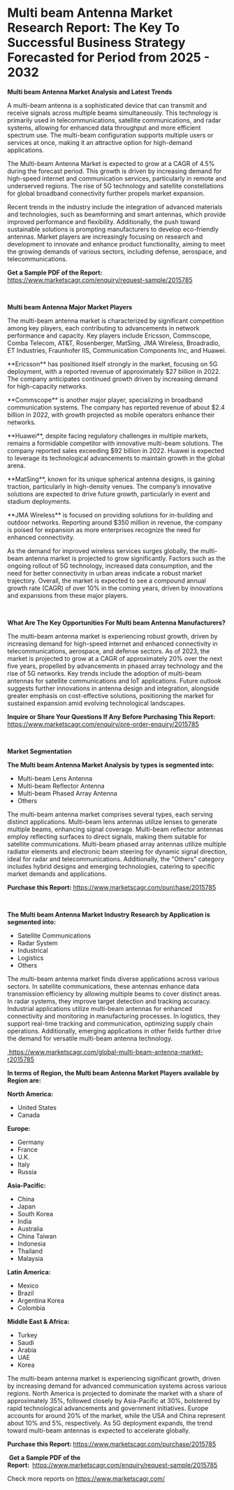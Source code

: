<p><h1>Multi beam Antenna Market Research Report: The Key To Successful Business Strategy Forecasted for Period from 2025 - 2032</h1></p><p><strong>Multi beam Antenna Market Analysis and Latest Trends</strong></p>
<p><p>A multi-beam antenna is a sophisticated device that can transmit and receive signals across multiple beams simultaneously. This technology is primarily used in telecommunications, satellite communications, and radar systems, allowing for enhanced data throughput and more efficient spectrum use. The multi-beam configuration supports multiple users or services at once, making it an attractive option for high-demand applications.</p><p>The Multi-beam Antenna Market is expected to grow at a CAGR of 4.5% during the forecast period. This growth is driven by increasing demand for high-speed internet and communication services, particularly in remote and underserved regions. The rise of 5G technology and satellite constellations for global broadband connectivity further propels market expansion. </p><p>Recent trends in the industry include the integration of advanced materials and technologies, such as beamforming and smart antennas, which provide improved performance and flexibility. Additionally, the push toward sustainable solutions is prompting manufacturers to develop eco-friendly antennas. Market players are increasingly focusing on research and development to innovate and enhance product functionality, aiming to meet the growing demands of various sectors, including defense, aerospace, and telecommunications.</p></p>
<p><strong>Get a Sample PDF of the Report:&nbsp;</strong> <a href="https://www.marketscagr.com/enquiry/request-sample/2015785?utm_campaign=2113&utm_medium=2&utm_source=Github&utm_content=ia&utm_term=06032025&utm_id=multi-beam-antenna">https://www.marketscagr.com/enquiry/request-sample/2015785</a></p>
<p>&nbsp;</p>
<p><strong>Multi beam Antenna Major Market Players</strong></p>
<p><p>The multi-beam antenna market is characterized by significant competition among key players, each contributing to advancements in network performance and capacity. Key players include Ericsson, Commscope, Comba Telecom, AT&T, Rosenberger, MatSing, JMA Wireless, Broadradio, ET Industries, Fraunhofer IIS, Communication Components Inc, and Huawei.</p><p>**Ericsson** has positioned itself strongly in the market, focusing on 5G deployment, with a reported revenue of approximately $27 billion in 2022. The company anticipates continued growth driven by increasing demand for high-capacity networks.</p><p>**Commscope** is another major player, specializing in broadband communication systems. The company has reported revenue of about $2.4 billion in 2022, with growth projected as mobile operators enhance their networks.</p><p>**Huawei**, despite facing regulatory challenges in multiple markets, remains a formidable competitor with innovative multi-beam solutions. The company reported sales exceeding $92 billion in 2022. Huawei is expected to leverage its technological advancements to maintain growth in the global arena.</p><p>**MatSing**, known for its unique spherical antenna designs, is gaining traction, particularly in high-density venues. The company’s innovative solutions are expected to drive future growth, particularly in event and stadium deployments.</p><p>**JMA Wireless** is focused on providing solutions for in-building and outdoor networks. Reporting around $350 million in revenue, the company is poised for expansion as more enterprises recognize the need for enhanced connectivity.</p><p>As the demand for improved wireless services surges globally, the multi-beam antenna market is projected to grow significantly. Factors such as the ongoing rollout of 5G technology, increased data consumption, and the need for better connectivity in urban areas indicate a robust market trajectory. Overall, the market is expected to see a compound annual growth rate (CAGR) of over 10% in the coming years, driven by innovations and expansions from these major players.</p></p>
<p>&nbsp;</p>
<p><strong>What Are The Key Opportunities For Multi beam Antenna Manufacturers?</strong></p>
<p><p>The multi-beam antenna market is experiencing robust growth, driven by increasing demand for high-speed internet and enhanced connectivity in telecommunications, aerospace, and defense sectors. As of 2023, the market is projected to grow at a CAGR of approximately 20% over the next five years, propelled by advancements in phased array technology and the rise of 5G networks. Key trends include the adoption of multi-beam antennas for satellite communications and IoT applications. Future outlook suggests further innovations in antenna design and integration, alongside greater emphasis on cost-effective solutions, positioning the market for sustained expansion amid evolving technological landscapes.</p></p>
<p><strong>Inquire or Share Your Questions If Any Before Purchasing This Report:</strong> <a href="https://www.marketscagr.com/enquiry/pre-order-enquiry/2015785?utm_campaign=2113&utm_medium=2&utm_source=Github&utm_content=ia&utm_term=06032025&utm_id=multi-beam-antenna">https://www.marketscagr.com/enquiry/pre-order-enquiry/2015785</a></p>
<p>&nbsp;</p>
<p><strong>Market Segmentation</strong></p>
<p><strong>The Multi beam Antenna Market Analysis by types is segmented into:</strong></p>
<p><ul><li>Multi-beam Lens Antenna</li><li>Multi-beam Reflector Antenna</li><li>Multi-beam Phased Array Antenna</li><li>Others</li></ul></p>
<p><p>The multi-beam antenna market comprises several types, each serving distinct applications. Multi-beam lens antennas utilize lenses to generate multiple beams, enhancing signal coverage. Multi-beam reflector antennas employ reflecting surfaces to direct signals, making them suitable for satellite communications. Multi-beam phased array antennas utilize multiple radiator elements and electronic beam steering for dynamic signal direction, ideal for radar and telecommunications. Additionally, the "Others" category includes hybrid designs and emerging technologies, catering to specific market demands and applications.</p></p>
<p><strong>Purchase this Report:&nbsp;</strong><a href="https://www.marketscagr.com/purchase/2015785?utm_campaign=2113&utm_medium=2&utm_source=Github&utm_content=ia&utm_term=06032025&utm_id=multi-beam-antenna">https://www.marketscagr.com/purchase/2015785</a></p>
<p>&nbsp;</p>
<p><strong>The Multi beam Antenna Market Industry Research by Application is segmented into:</strong></p>
<p><ul><li>Satellite Communications</li><li>Radar System</li><li>Industrical</li><li>Logistics</li><li>Others</li></ul></p>
<p><p>The multi-beam antenna market finds diverse applications across various sectors. In satellite communications, these antennas enhance data transmission efficiency by allowing multiple beams to cover distinct areas. In radar systems, they improve target detection and tracking accuracy. Industrial applications utilize multi-beam antennas for enhanced connectivity and monitoring in manufacturing processes. In logistics, they support real-time tracking and communication, optimizing supply chain operations. Additionally, emerging applications in other fields further drive the demand for versatile multi-beam antenna technology.</p></p>
<p><a href="https://www.marketscagr.com/global-multi-beam-antenna-market-r2015785?utm_campaign=2113&utm_medium=2&utm_source=Github&utm_content=ia&utm_term=06032025&utm_id=multi-beam-antenna">&nbsp;https://www.marketscagr.com/global-multi-beam-antenna-market-r2015785</a></p>
<p><strong>In terms of Region, the Multi beam Antenna Market Players available by Region are:</strong></p>
<p>
    <p> <strong> North America: </strong>
        <ul>
            <li>United States</li>
            <li>Canada</li>
        </ul>
        </p> 
    <p> <strong> Europe: </strong>
        <ul>
            <li>Germany</li>
            <li>France</li>
            <li>U.K.</li>
            <li>Italy</li>
            <li>Russia</li>
        </ul>
        </p> 
    <p> <strong> Asia-Pacific: </strong>
        <ul>
            <li>China</li>
            <li>Japan</li>
            <li>South Korea</li>
            <li>India</li>
            <li>Australia</li>
            <li>China Taiwan</li>
            <li>Indonesia</li>
            <li>Thailand</li>
            <li>Malaysia</li>
        </ul>
        </p> 
    <p> <strong> Latin America: </strong>
        <ul>
            <li>Mexico</li>
            <li>Brazil</li>
            <li>Argentina Korea</li>
            <li>Colombia</li>
        </ul>
        </p> 
    <p> <strong> Middle East & Africa: </strong>
        <ul>
            <li>Turkey</li>
            <li>Saudi</li>
            <li>Arabia</li>
            <li>UAE</li>
            <li>Korea</li>
        </ul>
    </p>
    </p>
<p><p>The multi-beam antenna market is experiencing significant growth, driven by increasing demand for advanced communication systems across various regions. North America is projected to dominate the market with a share of approximately 35%, followed closely by Asia-Pacific at 30%, bolstered by rapid technological advancements and government initiatives. Europe accounts for around 20% of the market, while the USA and China represent about 10% and 5%, respectively. As 5G deployment expands, the trend toward multi-beam antennas is expected to accelerate globally.</p></p>
<p><strong>Purchase this Report: </strong><a href="https://www.marketscagr.com/purchase/2015785?utm_campaign=2113&utm_medium=2&utm_source=Github&utm_content=ia&utm_term=06032025&utm_id=multi-beam-antenna">https://www.marketscagr.com/purchase/2015785</a></p>
<p>&nbsp;<strong>Get a Sample PDF of the Report:&nbsp;&nbsp;</strong><a href="https://www.marketscagr.com/enquiry/request-sample/2015785?utm_campaign=2113&utm_medium=2&utm_source=Github&utm_content=ia&utm_term=06032025&utm_id=multi-beam-antenna">https://www.marketscagr.com/enquiry/request-sample/2015785</a></p>
<p><strong></strong></p>
<p>Check more reports on <a href="https://www.marketscagr.com/?utm_campaign=2113&utm_medium=2&utm_source=Github&utm_content=ia&utm_term=06032025&utm_id=multi-beam-antenna">https://www.marketscagr.com/</a></p>